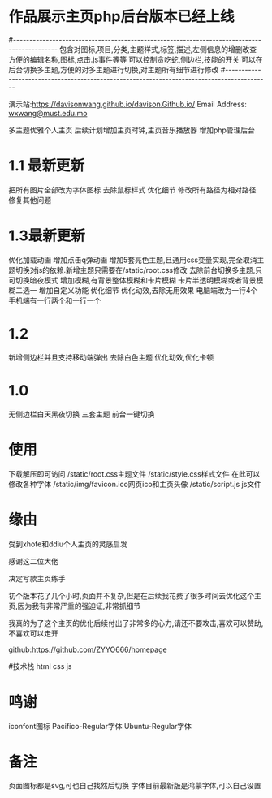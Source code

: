 # 作品展示主页php后台版本已经上线
#-------------------------------------------------------------------------------------------
包含对图标,项目,分类,主题样式,标签,描述,左侧信息的增删改查
方便的编辑名称,图标,点击.js事件等等
可以控制贪吃蛇,侧边栏,技能的开关
可以在后台切换多主题,方便的对多主题进行切换,对主题所有细节进行修改
#-------------------------------------------------------------------------------------------

演示站:https://davisonwang.github.io/davison.Github.io/
Email Address: wxwang@must.edu.mo

多主题优雅个人主页
后续计划增加主页时钟,主页音乐播放器
增加php管理后台

# 1.1 最新更新
把所有图片全部改为字体图标
去除鼠标样式
优化细节
修改所有路径为相对路径
修复其他问题
# 1.3最新更新
优化加载动画
增加点击q弹动画
增加5套亮色主题,且通用css变量实现,完全取消主题切换对js的依赖.新增主题只需要在/static/root.css修改
去除前台切换多主题,只可切换暗夜模式
增加模糊,有背景整体模糊和卡片模糊
卡片半透明模糊或者背景模糊二选一
增加自定义功能
优化细节
优化动效,去除无用效果
电脑端改为一行4个
手机端有一行两个和一行一个
# 1.2
新增侧边栏并且支持移动端弹出
去除白色主题
优化动效,优化卡顿
# 1.0
无侧边栏白天黑夜切换
三套主题
前台一键切换

# 使用

下载解压即可访问
/static/root.css主题文件
/static/style.css样式文件
在此可以修改各种字体
/static/img/favicon.ico网页ico和主页头像
/static/script.js js文件

# 缘由

受到xhofe和ddiu个人主页的灵感启发

感谢这二位大佬

决定写款主页练手

初个版本花了几个小时,页面并不复杂,但是在后续我花费了很多时间去优化这个主页,因为我有非常严重的强迫证,非常抓细节

我真的为了这个主页的优化后续付出了非常多的心力,请还不要攻击,喜欢可以赞助,不喜欢可以走开


github:https://github.com/ZYYO666/homepage


#技术栈
html
css
js

# 鸣谢
iconfont图标
Pacifico-Regular字体
Ubuntu-Regular字体

# 备注
页面图标都是svg,可也自己找然后切换
字体目前最新版是鸿蒙字体,可以自己设置


